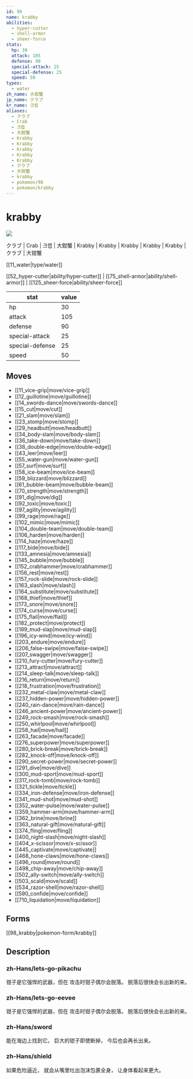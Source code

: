 ```yaml
---
id: 98
name: krabby
abilities:
  - hyper-cutter
  - shell-armor
  - sheer-force
stats:
  hp: 30
  attack: 105
  defense: 90
  special-attack: 25
  special-defense: 25
  speed: 50
types:
  - water
zh_name: 大钳蟹
jp_name: クラブ
kr_name: 크랩
aliases:
  - クラブ
  - Crab
  - 크랩
  - 大鉗蟹
  - Krabby
  - Krabby
  - Krabby
  - Krabby
  - Krabby
  - クラブ
  - 大钳蟹
  - krabby
  - pokemon/98
  - pokemon/krabby
---
```

# krabby

![](https://raw.githubusercontent.com/PokeAPI/sprites/master/sprites/pokemon/98.png)

クラブ | Crab | 크랩 | 大鉗蟹 | Krabby | Krabby | Krabby | Krabby | Krabby | クラブ | 大钳蟹

[[11_water|type/water]]

[[52_hyper-cutter|ability/hyper-cutter]] | [[75_shell-armor|ability/shell-armor]] | [[125_sheer-force|ability/sheer-force]]

|stat|value|
|---|---|
|hp|30|
|attack|105|
|defense|90|
|special-attack|25|
|special-defense|25|
|speed|50|


## Moves

- [[11_vice-grip|move/vice-grip]]
- [[12_guillotine|move/guillotine]]
- [[14_swords-dance|move/swords-dance]]
- [[15_cut|move/cut]]
- [[21_slam|move/slam]]
- [[23_stomp|move/stomp]]
- [[29_headbutt|move/headbutt]]
- [[34_body-slam|move/body-slam]]
- [[36_take-down|move/take-down]]
- [[38_double-edge|move/double-edge]]
- [[43_leer|move/leer]]
- [[55_water-gun|move/water-gun]]
- [[57_surf|move/surf]]
- [[58_ice-beam|move/ice-beam]]
- [[59_blizzard|move/blizzard]]
- [[61_bubble-beam|move/bubble-beam]]
- [[70_strength|move/strength]]
- [[91_dig|move/dig]]
- [[92_toxic|move/toxic]]
- [[97_agility|move/agility]]
- [[99_rage|move/rage]]
- [[102_mimic|move/mimic]]
- [[104_double-team|move/double-team]]
- [[106_harden|move/harden]]
- [[114_haze|move/haze]]
- [[117_bide|move/bide]]
- [[133_amnesia|move/amnesia]]
- [[145_bubble|move/bubble]]
- [[152_crabhammer|move/crabhammer]]
- [[156_rest|move/rest]]
- [[157_rock-slide|move/rock-slide]]
- [[163_slash|move/slash]]
- [[164_substitute|move/substitute]]
- [[168_thief|move/thief]]
- [[173_snore|move/snore]]
- [[174_curse|move/curse]]
- [[175_flail|move/flail]]
- [[182_protect|move/protect]]
- [[189_mud-slap|move/mud-slap]]
- [[196_icy-wind|move/icy-wind]]
- [[203_endure|move/endure]]
- [[206_false-swipe|move/false-swipe]]
- [[207_swagger|move/swagger]]
- [[210_fury-cutter|move/fury-cutter]]
- [[213_attract|move/attract]]
- [[214_sleep-talk|move/sleep-talk]]
- [[216_return|move/return]]
- [[218_frustration|move/frustration]]
- [[232_metal-claw|move/metal-claw]]
- [[237_hidden-power|move/hidden-power]]
- [[240_rain-dance|move/rain-dance]]
- [[246_ancient-power|move/ancient-power]]
- [[249_rock-smash|move/rock-smash]]
- [[250_whirlpool|move/whirlpool]]
- [[258_hail|move/hail]]
- [[263_facade|move/facade]]
- [[276_superpower|move/superpower]]
- [[280_brick-break|move/brick-break]]
- [[282_knock-off|move/knock-off]]
- [[290_secret-power|move/secret-power]]
- [[291_dive|move/dive]]
- [[300_mud-sport|move/mud-sport]]
- [[317_rock-tomb|move/rock-tomb]]
- [[321_tickle|move/tickle]]
- [[334_iron-defense|move/iron-defense]]
- [[341_mud-shot|move/mud-shot]]
- [[352_water-pulse|move/water-pulse]]
- [[359_hammer-arm|move/hammer-arm]]
- [[362_brine|move/brine]]
- [[363_natural-gift|move/natural-gift]]
- [[374_fling|move/fling]]
- [[400_night-slash|move/night-slash]]
- [[404_x-scissor|move/x-scissor]]
- [[445_captivate|move/captivate]]
- [[468_hone-claws|move/hone-claws]]
- [[496_round|move/round]]
- [[498_chip-away|move/chip-away]]
- [[502_ally-switch|move/ally-switch]]
- [[503_scald|move/scald]]
- [[534_razor-shell|move/razor-shell]]
- [[590_confide|move/confide]]
- [[710_liquidation|move/liquidation]]

## Forms



[[98_krabby|pokemon-form/krabby]]

## Description

### zh-Hans/lets-go-pikachu

钳子是它强悍的武器，但在
攻击时钳子偶尔会脱落。
脱落后很快会长出新的来。

### zh-Hans/lets-go-eevee

钳子是它强悍的武器，但在
攻击时钳子偶尔会脱落。
脱落后很快会长出新的来。

### zh-Hans/sword

能在海边上找到它。
巨大的钳子即使断掉，
今后也会再长出来。

### zh-Hans/shield

如果危险逼近，
就会从嘴里吐出泡沫包裹全身，
让身体看起来更大。

